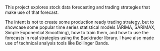 This project explores stock data forecasting and trading strategies that make use of that forecast.

The intent is not to create some production ready trading strategy, but to showcase some popular time series statistical models (ARIMA, SARIMAX, Simple Exponential Smoothing), how to train them, and how to use the forecasts in real strategies using the Backtrader library. I have also made use of technical analysis tools like Bollinger Bands.
